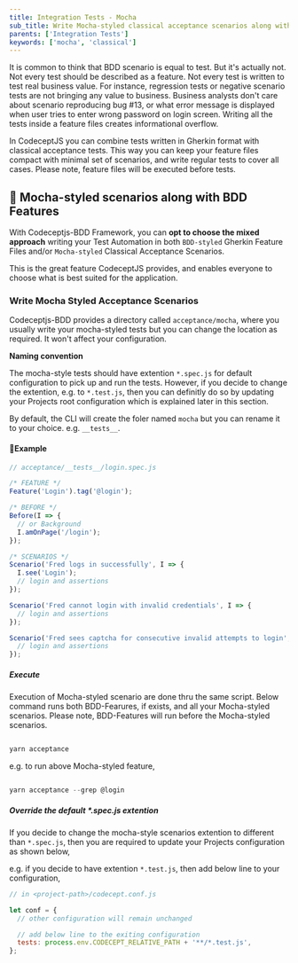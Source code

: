 ```yaml
---
title: Integration Tests - Mocha
sub_title: Write Mocha-styled classical acceptance scenarios along with BDD Features
parents: ['Integration Tests']
keywords: ['mocha', 'classical']
---
```


It is common to think that BDD scenario is equal to test. But it's actually not. Not every test should be described as a feature. Not every test is written to test real business value. For instance, regression tests or negative scenario tests are not bringing any value to business. Business analysts don't care about scenario reproducing bug #13, or what error message is displayed when user tries to enter wrong password on login screen. Writing all the tests inside a feature files creates informational overflow.

In CodeceptJS you can combine tests written in Gherkin format with classical acceptance tests. This way you can keep your feature files compact with minimal set of scenarios, and write regular tests to cover all cases. Please note, feature files will be executed before tests.

## 🚀 Mocha-styled scenarios along with BDD Features

With Codeceptjs-BDD Framework, you can **opt to choose the mixed approach** writing your Test Automation in both `BDD-styled` Gherkin Feature Files and/or `Mocha-styled` Classical Acceptance Scenarios.

This is the great feature CodeceptJS provides, and enables everyone to choose what is best suited for the application.

### Write Mocha Styled Acceptance Scenarios

Codeceptjs-BDD provides a directory called `acceptance/mocha`, where you usually write your mocha-styled tests but you can change the location as required. It won't affect your configuration.

**Naming convention**

The mocha-style tests should have extention `*.spec.js` for default configuration to pick up and run the tests. However, if you decide to change the extention, e.g. to `*.test.js`, then you can definitly do so by updating your Projects root configuration which is explained later in this section.

By default, the CLI will create the foler named `mocha` but you can rename it to your choice. e.g. `__tests__`.

#### 🚦Example

```javascript
// acceptance/__tests__/login.spec.js

/* FEATURE */
Feature('Login').tag('@login');

/* BEFORE */
Before(I => {
  // or Background
  I.amOnPage('/login');
});

/* SCENARIOS */
Scenario('Fred logs in successfully', I => {
  I.see('Login');
  // login and assertions
});

Scenario('Fred cannot login with invalid credentials', I => {
  // login and assertions
});

Scenario('Fred sees captcha for consecutive invalid attempts to login', I => {
  // login and assertions
});
```

##### Execute

Execution of Mocha-styled scenario are done thru the same script. Below command runs both BDD-Fearures, if exists, and all your Mocha-styled scenarios. Please note, BDD-Features will run before the Mocha-styled scenarios.

```javascript

yarn acceptance

```

e.g. to run above Mocha-styled feature,

```javascript

yarn acceptance --grep @login

```

##### Override the default \*.spec.js extention

If you decide to change the mocha-style scenarios extention to different than `*.spec.js`, then you are required to update your Projects configuration as shown below,

e.g. if you decide to have extention `*.test.js`, then add below line to your configuration,

```javascript
// in <project-path>/codecept.conf.js

let conf = {
  // other configuration will remain unchanged

  // add below line to the exiting configuration
  tests: process.env.CODECEPT_RELATIVE_PATH + '**/*.test.js',
};
```
